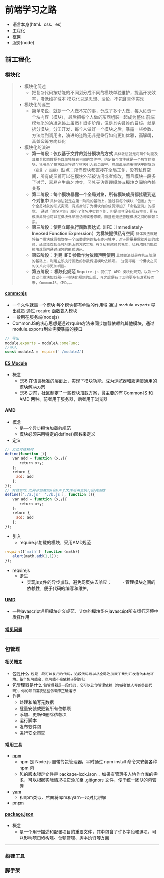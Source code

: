 # 前端学习之路
- 语言本身(html、css、es)
- 工程化
- 框架
- 服务(node)
## 前工程化
>
### 模块化
> - 模块化简述
>   - 把复杂代码按功能的不同划分成不同的模块单独维护，提高开发效率，降低维护成本 模块化只是思想、理论，不包含具体实现
> - 模块化的诞生
>   - 简单来说，就是一个人做不完的事，分成了多个人做，每人负责一个块内容（模块），最后把每个人做的东西组装一起成为整体
前端模块化的演进道路上虽然有很多阶段，但是其实最终的目标，就是拆分模块，分工开发，每个人做好一个模块之后，暴露一些参数、方法给到调用者，演进的道路无非是秉行如何更加优雅，高解耦，高兼容等方向优化
> - 模块化的演进
>   - **第一阶段：仅仅基于文件的划分模块的方式**
    `具体做法就是将每个功能及其相关状态数据各自单独放到不同的文件中，约定每个文件就是一个独立的模块，使用某个模块就是将这个模块引入到页面中，然后直接调用模块中的成员（变量 / 函数）`
    缺点：所有模块都直接在全局工作，没有私有空间，所有成员都可以在模块外部被访问或者修改，而且模块一段多了过后，容易产生命名冲突，另外无法管理模块与模块之间的依赖关系
>   - **第二阶段：每个模块暴露一个全局对象，所有模块成员都挂载到这个对象中**
    `具体做法就是在第一阶段的基础上，通过将每个模块「包裹」为一个全局对象的形式实现，有点类似于为模块内的成员添加了「命名空间」的感觉。
    通过「命名空间」减小了命名冲突的可能，但是同样没有私有空间，所有模块成员也可以在模块外部被访问或者修改，而且也无法管理模块之间的依赖关系。`
>   - **第三阶段：使用立即执行函数表达式（IIFE：Immediately-Invoked Function Expression）为模块提供私有空间**
`具体做法就是将每个模块成员都放在一个函数提供的私有作用域中，对于需要暴露给外部的成员，通过挂在到全局对象上的方式实现
有了私有成员的概念，私有成员只能在模块成员内通过闭包的形式访问。`
>   - **第四阶段： 利用 IIFE 参数作为依赖声明使用**
    `具体做法就是在第三阶段的基础上，利用立即执行函数的参数传递模块依赖项。
这使得每一个模块之间的关系变得更加明显。`
>   - **第五阶段： 模块化规范**
    `Require.js 提供了 AMD 模块化规范，以及一个自动化模块加载器---模块化规范的出现，再之后便有了其他更多标准紧接而来，CommonJS、CMD。。。`
#### [commonjs](./commonjs.md)
-  一个文件就是一个模块 每个模块都有单独的作用域 通过 module.exports 导出成员 通过 require 函数载入模块
- 一般用在服务端(nodejs)
- CommonJS的核心思想是通过rquire方法来同步加载依赖的其他模块，通过module.exports到处需要暴露的接口
```js
// 导出
module.exports = moduleA.someFunc;
//导入
const moduleA = require('./moduleA')
```
#### [ES Module](./esmodule.md)
- 概念
    - ES6 在语言标准的层面上，实现了模块功能，成为浏览器和服务器通用的模块解决方案
    - ES6 之前，社区制定了一些模块加载方案，最主要的有 CommonJS 和 AMD 两种。前者用于服务器，后者用于浏览器
#### AMD
- 概念
    - 是一个异步模块加载的规范
    - 模块必须采用特定的define()函数来定义
- 定义
```js
// 无任何依赖时
define(function (){
　　var add = function (x,y){
　　　　return x+y;
　　};
　　return {
　　　add: add
　　};
});
// 有依赖时,先异步加载完a和b两个文件后再去执行回调函数
define(['./a.js', './b.js'], function (){
　　var add = function (x,y){
　　　　return x+y;
　　};
　　return {
　　　add: add
　　};
});
```
- 引入
    - require.js加载的模块，采用AMD规范
```js
require(['math'], function (math){
　　alert(math.add(1,1));
});
```
- [requirejs](https://www.ruanyifeng.com/blog/2012/11/require_js.html)
    - 诞生
        - 实现js文件的异步加载，避免网页失去响应；
　　    - 管理模块之间的依赖性，便于代码的编写和维护。

#### [UMD](./umd.md)
- 一种javascript通用模块定义规范，让你的模块能在javascript所有运行环境中发挥作用
#### [常见问题](./faq.md)
----
### 包管理
#### 相关概念
- 包是什么
`
包是一段可以复用的代码，这段代码可以从全局注册表下载到开发者的本地环境。每个包可能会，也可能不会依赖于别的包
`
- 包管理器是什么
`
包管理器是一段代码，它可以让你管理依赖（你或者他人写的外部代码），你的项目需要这些依赖来正确运行
`
- 作用
    - 处理和编写元数据
    - 批量安装或更新所有依赖项
    - 添加、更新和删除依赖项
    - 运行脚本
    - 发布软件包
    - 进行安全审查
#### 常用工具
- [npm](./npm/npm.md)
    - npm 是 Node.js 自带的包管理器，平时通过 npm install 命令来安装各种 npm 包
    - 包的版本锁定文件是 package-lock.json ，如果有管理多人协作仓库的需求，可以根据实际情况把它添加至 .gitignore 文件，便于统一团队的包管理
- [yarn](./npm/npm.md)
    - 和npm类似，后面将npm和yarn一起对比讲解
- [pnpm](./pnpm.md)
#### [package.json](./package/package.json.md)
- 概念
    - 是一个用于描述和配置项目的重要文件，其中包含了许多字段和选项，可以影响项目的构建、依赖管理、脚本执行等方面
----
### 构建工具
### 脚手架